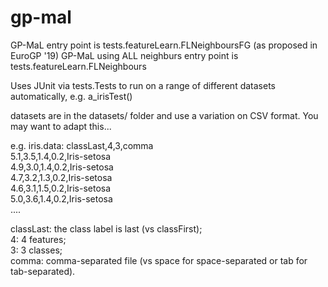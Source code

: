 # gp-mal

GP-MaL entry point is tests.featureLearn.FLNeighboursFG (as proposed in EuroGP '19)
GP-MaL using ALL neighburs entry point is tests.featureLearn.FLNeighbours  

Uses JUnit via tests.Tests to run on a range of different datasets automatically, e.g. a_irisTest()  

datasets are in the datasets/ folder and use a variation on CSV format. You may want to adapt this...  

e.g. iris.data:
classLast,4,3,comma  
5.1,3.5,1.4,0.2,Iris-setosa  
4.9,3.0,1.4,0.2,Iris-setosa  
4.7,3.2,1.3,0.2,Iris-setosa  
4.6,3.1,1.5,0.2,Iris-setosa  
5.0,3.6,1.4,0.2,Iris-setosa  
....  

classLast: the class label is last (vs classFirst);  
4: 4 features;  
3: 3 classes;  
comma: comma-separated file (vs space for space-separated or tab for tab-separated).  
